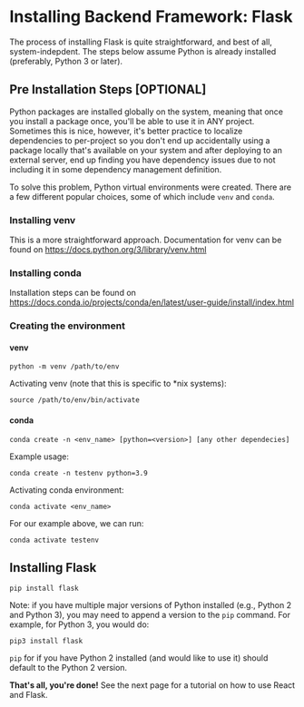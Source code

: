 # Installing Backend Framework: Flask

The process of installing Flask is quite straightforward, and best of all, system-indepdent. The steps below assume
Python is already installed (preferably, Python 3 or later).

## Pre Installation Steps [OPTIONAL]

Python packages are installed globally on the system, meaning that once you install a package once, you'll be able to
use it in ANY project. Sometimes this is nice, however, it's better practice to localize dependencies to per-project so
you don't end up accidentally using a package locally that's available on your system and after deploying to an external
server, end up finding you have dependency issues due to not including it in some dependency management definition.

To solve this problem, Python virtual environments were created. There are a few different popular choices, some of
which include `venv` and `conda`. 

### Installing venv

This is a more straightforward approach. Documentation for venv can be found on
https://docs.python.org/3/library/venv.html

### Installing conda

Installation steps can be found on https://docs.conda.io/projects/conda/en/latest/user-guide/install/index.html

### Creating the environment

#### venv
```
python -m venv /path/to/env
```

Activating venv (note that this is specific to \*nix systems):
```
source /path/to/env/bin/activate
```

#### conda
```
conda create -n <env_name> [python=<version>] [any other dependecies]
```

Example usage:
```
conda create -n testenv python=3.9
```

Activating conda environment:
```
conda activate <env_name>
```

For our example above, we can run:
```
conda activate testenv
```

## Installing Flask

```
pip install flask
```

Note: if you have multiple major versions of Python installed (e.g., Python 2 and Python 3), you may need to append a
version to the `pip` command. For example, for Python 3, you would do:
```
pip3 install flask
```

`pip` for if you have Python 2 installed (and would like to use it) should default to the Python 2 version.


**That's all, you're done!** See the next page for a tutorial on how to use React and Flask.

